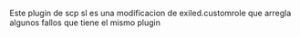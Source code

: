 Este plugin de scp sl es una modificacion de exiled.customrole que arregla algunos fallos que tiene el mismo plugin
